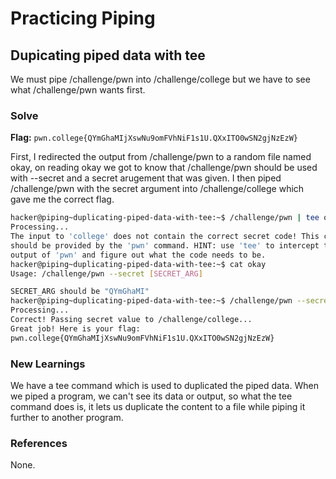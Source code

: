 # Practicing Piping

## Dupicating piped data with tee
We must pipe /challenge/pwn into /challenge/college but we have to see what /challenge/pwn wants first. 

### Solve
**Flag:** `pwn.college{QYmGhaMIjXswNu9omFVhNiF1s1U.QXxITO0wSN2gjNzEzW}`

First, I redirected the output from /challenge/pwn to a random file named okay, on reading okay we got to know that /challenge/pwn should be used with --secret and a secret arugement that was given. I then piped /challenge/pwn with the secret argument into /challenge/college which gave me the correct flag.  

```bash
hacker@piping~duplicating-piped-data-with-tee:~$ /challenge/pwn | tee okay | /challenge/college 
Processing...
The input to 'college' does not contain the correct secret code! This code 
should be provided by the 'pwn' command. HINT: use 'tee' to intercept the 
output of 'pwn' and figure out what the code needs to be.
hacker@piping~duplicating-piped-data-with-tee:~$ cat okay 
Usage: /challenge/pwn --secret [SECRET_ARG]

SECRET_ARG should be "QYmGhaMI"
hacker@piping~duplicating-piped-data-with-tee:~$ /challenge/pwn --secret QYmGhaMI | /challenge/college 
Processing...
Correct! Passing secret value to /challenge/college...
Great job! Here is your flag:
pwn.college{QYmGhaMIjXswNu9omFVhNiF1s1U.QXxITO0wSN2gjNzEzW}
```

### New Learnings
We have a tee command which is used to duplicated the piped data. When we piped a program, we can't see its data or output, so what the tee command does is, it lets us duplicate the content to a file while piping it further to another program. 

### References 
None.
